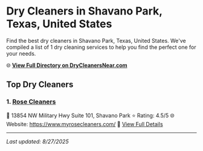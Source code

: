 # Dry Cleaners in Shavano Park, Texas, United States

Find the best dry cleaners in Shavano Park, Texas, United States. We've compiled a list of 1 dry cleaning services to help you find the perfect one for your needs.

🌐 **[View Full Directory on DryCleanersNear.com](https://drycleanersnear.com/city/US/Texas/Shavano%20Park)**

## Top Dry Cleaners

### 1. [Rose Cleaners](https://drycleanersnear.com/dryCleaner/689bf215010bf80bea4b0714/rose-cleaners)
📍 13854 NW Military Hwy Suite 101, Shavano Park
⭐ Rating: 4.5/5
🌐 Website: https://www.myrosecleaners.com/
🔗 [View Full Details](https://drycleanersnear.com/dryCleaner/689bf215010bf80bea4b0714/rose-cleaners)


---

*Last updated: 8/27/2025*
